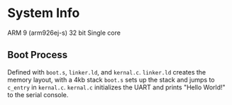 # System Info
ARM 9 (arm926ej-s)
32 bit
Single core

## Boot Process
Defined with `boot.s`, `linker.ld`, and `kernal.c`.
`linker.ld` creates the memory layout, with a 4kb stack
`boot.s` sets up the stack and jumps to `c_entry` in `kernal.c`.
`kernal.c` initializes the UART and prints "Hello World!" to the serial console.